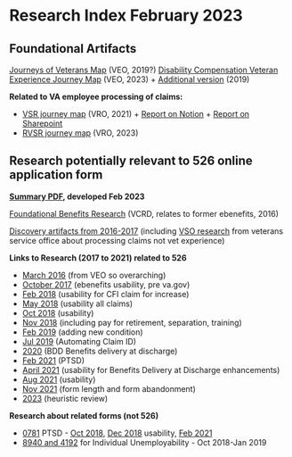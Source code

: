 # Research Index February 2023

## Foundational Artifacts
[Journeys of Veterans Map](https://github.com/department-of-veterans-affairs/va.gov-team/blob/master/platform/design/va-product-journey-maps/Veteran%20Journey%20Map.pdf) (VEO, 2019?) 
[Disability Compensation Veteran Experience Journey Map](https://dvagov.sharepoint.com/:b:/r/sites/vaabdvro/Shared%20Documents/Disability%20Benefits%20Experience/0%20-%20Veterans%20%26%20the%20526ez/JourneyMap_V16_20230119.pdf?csf=1&web=1&e=TdKNln) (VEO, 2023) + [Additional version](https://github.com/department-of-veterans-affairs/va.gov-team/blob/master/products/disability/526ez/discovery/2017-discovery-sprint/output/journey-map/veteran-journey-disability-claim-11x17-anonymous-9.4.17.pdf) (2019)

**Related to VA employee processing of claims:**
- [VSR journey map](https://app.mural.co/t/nava4113/m/nava4113/1629127127393/79eff6cd37a254993bb9907aa80a50fcc47716a3?sender=ua6bf216e03489400c6664986) (VRO, 2021) + [Report on Notion](https://www.notion.so/Aug-2021-VSR-Journey-Research-0a94b3a68deb469b992275f6ddab40be) + [Report on Sharepoint](https://dvagov.sharepoint.com/:w:/s/vaabdvro/EWnhesCqQGVOswr_HUKRgMUBJU7dn5g2JMEg_PqV6Isl_w?e=r9jO9h) 
- [RVSR journey map](https://app.mural.co/t/nava4113/m/nava4113/1671823366868/5650ebd05099fb643e9f48b49704a2eee8aad3b7?sender=u2905941a69b3083a009c9997) (VRO, 2023) 

## Research potentially relevant to 526 online application form 

**[Summary PDF](https://github.com/department-of-veterans-affairs/va.gov-team/blob/master/products/disability/526ez/research/2023_feb/Disability%20Experience%20Research%20Summary.pdf), developed Feb 2023**

[Foundational Benefits Research](https://dsva.slack.com/files/U1MN3TKR9/F1N6QNB4G/d5_frog_vcrd_researchreadout_final.pdf?origin_team=T03FECE8V&origin_channel=Pdrafts) (VCRD, relates to former ebenefits, 2016)

[Discovery artifacts from 2016-2017](https://github.com/department-of-veterans-affairs/va.gov-team/tree/master/products/disability/526ez/archive/discovery) (including [VSO research](https://github.com/department-of-veterans-affairs/va.gov-team/blob/master/products/disability/526ez/archive/discovery/2016/vso-benefits-7.8.16-findingssummary.md) from veterans service office about processing claims not vet experience)

**Links to Research (2017 to 2021) related to 526**
- [March 2016](https://github.com/department-of-veterans-affairs/va.gov-team/blob/master/products/disability/526ez/archive/research/aug-2017/documents/2016-03-frog-research-on-ebenefits.pdf) (from VEO so overarching)
- [October 2017](https://github.com/department-of-veterans-affairs/va.gov-team/blob/master/products/disability/526ez/archive/research/sep-2017/ebenefits-526-baseline-usability-testing.pdf) (ebenefits usability, pre va.gov)
- [Feb 2018](https://github.com/department-of-veterans-affairs/va.gov-team/blob/master/products/disability/526ez/archive/research/jan-2018/prototype-usability-research-readout.pdf) (usability for CFI claim for increase)
- [May 2018](https://github.com/department-of-veterans-affairs/va.gov-team/blob/master/products/disability/526ez/archive/research/mar-2018/526-disability-claims-all-claims-readout-issue-10038.pdf) (usability all claims)
- [Oct 2018](https://github.com/department-of-veterans-affairs/va.gov-team/blob/master/products/disability/526ez/archive/research/sep-oct-2018/read-out.md) (usability)
- [Nov 2018](https://github.com/department-of-veterans-affairs/va.gov-team/blob/master/products/disability/526ez/archive/research/nov-2018/participant-notes-key-takeaways.md) (including pay for retirement, separation, training)
- [Feb 2019](https://github.com/department-of-veterans-affairs/va.gov-team/blob/master/products/disability/526ez/archive/research/feb-2019/read-out.md) (adding new condition)
- [Jul 2019](https://github.com/department-of-veterans-affairs/va.gov-team/blob/master/products/disability/526ez/archive/research/jul-2019/synthesis.md) (Automating Claim ID) 
- [2020](https://github.com/department-of-veterans-affairs/va.gov-team/blob/master/products/disability/disability-compensation-claim/bdd/BDD%20Research/Initial-usability-March2020/BDD-research-findings.md) (BDD Benefits delivery at discharge)
- [Feb 2021](https://github.com/department-of-veterans-affairs/va.gov-team/blob/master/products/disability/526ez/archive/research/nov-2020/FindingsForm526PTSD.pdf) (PTSD)
- [April 2021](https://github.com/department-of-veterans-affairs/va.gov-team/blob/master/products/disability/526ez/archive/research/mar-2021/526_Usability_test(BDD%20enhancements)May21.pdf) (usability for Benefits Delivery at Discharge enhancements)
- [Aug 2021](https://github.com/department-of-veterans-affairs/va.gov-team/blob/master/products/disability/526ez/archive/research/July-2021/Findings%20526%20Usability%20Test%20Aug%202021.pdf) (usability)
- [Nov 2021](https://github.com/department-of-veterans-affairs/va.gov-team/blob/master/products/disability/526ez/archive/research/Nov-2021/Discovery%20Form%20526.pdf) (form length and form abandonment)
- [2023](https://dvagov.sharepoint.com/:i:/r/sites/vaabdvro/Shared%20Documents/Disability%20Benefits%20Experience/5%20-%20Research%20and%20Design/2016-2021%20Research/526%20Disability%20Claims%20Heuristic%20Review%20Board_2023-02-08_17-13-53.png?csf=1&web=1&e=vn0zZw) (heuristic review)

**Research about related forms (not 526)**
- [0781](https://github.com/department-of-veterans-affairs/va.gov-team/blob/master/products/disability/526ez/archive/design/781-781a-ptsd/cm-mvp-usability-readout-0781and0781a.pdf) PTSD - [Oct 2018](https://github.com/department-of-veterans-affairs/va.gov-team/tree/master/products/disability/526ez/archive/research/781-781a), [Dec 2018](https://github.com/department-of-veterans-affairs/va.gov-team/blob/master/products/disability/526ez/archive/design/781-781a-ptsd/cm-mvp-usability-readout-0781and0781a.pdf) usability, [Feb 2021](https://github.com/department-of-veterans-affairs/va.gov-team/blob/master/products/disability/526ez/archive/research/nov-2020/FindingsForm526PTSD.pdf) 
- [8940 and 4192](https://github.com/department-of-veterans-affairs/va.gov-team/tree/master/products/disability/526ez/archive/research/8940-4192) for Individual Unemployability - Oct 2018-Jan 2019




